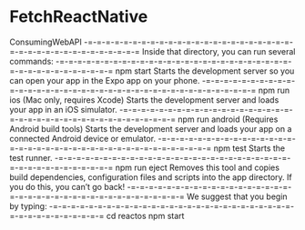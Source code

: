 # FetchReactNative
ConsumingWebAPI
-=-=-=-=-=-=-=-=-=-=-=-=-=-=-=-=-=-=-=-=-=-=-=-=-=-=-=-=-=-=-=-=-=-=-=-=-=-=
Inside that directory, you can run several commands:
-=-=-=-=-=-=-=-=-=-=-=-=-=-=-=-=-=-=-=-=-=-=-=-=-=-=-=-=-=-=-=-=-=-=-=-=-=-=
  npm start
    Starts the development server so you can open your app in the Expo
    app on your phone.
-=-=-=-=-=-=-=-=-=-=-=-=-=-=-=-=-=-=-=-=-=-=-=-=-=-=-=-=-=-=-=-=-=-=-=-=-=-=
  npm run ios
    (Mac only, requires Xcode)
    Starts the development server and loads your app in an iOS simulator.
-=-=-=-=-=-=-=-=-=-=-=-=-=-=-=-=-=-=-=-=-=-=-=-=-=-=-=-=-=-=-=-=-=-=-=-=-=-=
  npm run android
    (Requires Android build tools)
    Starts the development server and loads your app on a connected Android
    device or emulator.
  -=-=-=-=-=-=-=-=-=-=-=-=-=-=-=-=-=-=-=-=-=-=-=-=-=-=-=-=-=-=-=-=-=-=-=-=-=-=
  npm test
    Starts the test runner.
-=-=-=-=-=-=-=-=-=-=-=-=-=-=-=-=-=-=-=-=-=-=-=-=-=-=-=-=-=-=-=-=-=-=-=-=-=-=
  npm run eject
    Removes this tool and copies build dependencies, configuration files
    and scripts into the app directory. If you do this, you can’t go back!
-=-=-=-=-=-=-=-=-=-=-=-=-=-=-=-=-=-=-=-=-=-=-=-=-=-=-=-=-=-=-=-=-=-=-=-=-=-=
We suggest that you begin by typing:
-=-=-=-=-=-=-=-=-=-=-=-=-=-=-=-=-=-=-=-=-=-=-=-=-=-=-=-=-=-=-=-=-=-=-=-=-=-=
  cd reactos
  npm start
